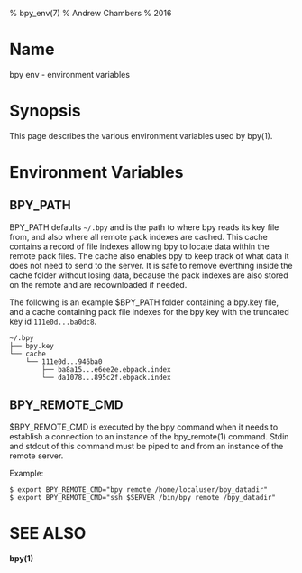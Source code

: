 % bpy_env(7)
% Andrew Chambers
% 2016

# Name

bpy env - environment variables

# Synopsis

This page describes the various environment variables used by bpy(1).

# Environment Variables

## BPY_PATH

BPY_PATH defaults ```~/.bpy``` and is the path to where bpy reads its key file from, 
and also where all remote pack indexes are cached. This cache contains a record of file
indexes allowing bpy to locate data within the remote pack files. The cache also enables
bpy to keep track of what data it does not need to send to the server. It is safe to remove everthing inside the cache folder without losing data, because the
pack indexes are also stored on the remote and are redownloaded if needed.

The following is an example $BPY_PATH folder containing a bpy.key file, and a cache containing 
pack file indexes for the bpy key with the truncated key id ```111e0d...ba0dc8```.

```
~/.bpy
├── bpy.key
└── cache
    └── 111e0d...946ba0
        ├── ba8a15...e6ee2e.ebpack.index
        └── da1078...895c2f.ebpack.index
```

## BPY_REMOTE_CMD

$BPY_REMOTE_CMD is executed by the bpy command when it needs to establish a connection to
an instance of the bpy_remote(1) command. Stdin and stdout of this command must be piped to and from an instance
of the remote server.

Example:

```
$ export BPY_REMOTE_CMD="bpy remote /home/localuser/bpy_datadir"
$ export BPY_REMOTE_CMD="ssh $SERVER /bin/bpy remote /bpy_datadir"
```


# SEE ALSO

**bpy(1)**
